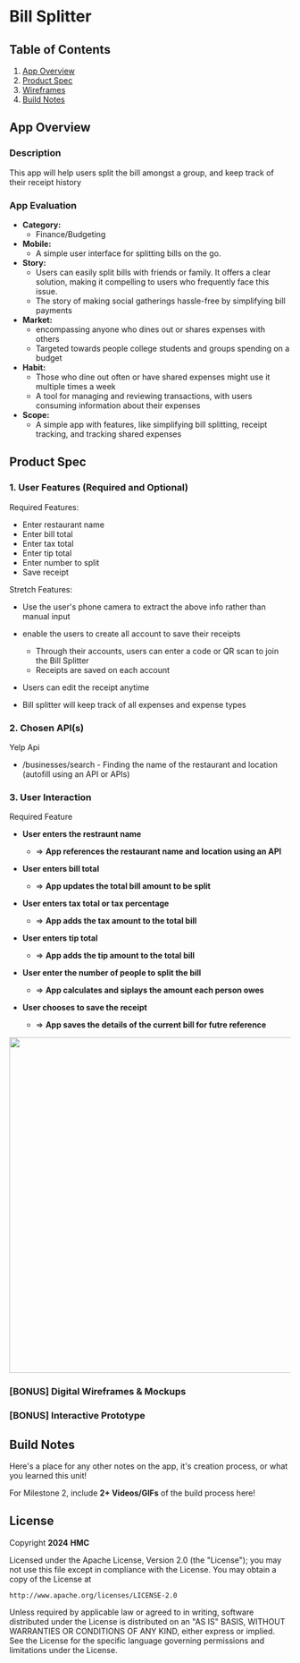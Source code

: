 # Bill Splitter

## Table of Contents

1. [App Overview](#App-Overview)
1. [Product Spec](#Product-Spec)
1. [Wireframes](#Wireframes)
1. [Build Notes](#Build-Notes)

## App Overview

### Description 

This app will help users split the bill amongst a group, and keep track of their receipt history

### App Evaluation

<!-- Evaluation of your app across the following attributes -->

- **Category:**
    - Finance/Budgeting
- **Mobile:**
    - A simple user interface for splitting bills on the go.
- **Story:**
    - Users can easily split bills with friends or family. It offers a clear solution, making it compelling to users who frequently face this issue.
    - The story of making social gatherings hassle-free by simplifying bill payments
- **Market:**
    - encompassing anyone who dines out or shares expenses with others
    - Targeted towards people college students and groups spending on a budget
- **Habit:**
    - Those who dine out often or have shared expenses might use it multiple times a week
    - A tool for managing and reviewing transactions, with users consuming information about their expenses
- **Scope:**
    - A simple app with features, like simplifying bill splitting, receipt tracking, and tracking shared expenses
    

## Product Spec

### 1. User Features (Required and Optional)

Required Features:

- Enter restaurant name
- Enter bill total
- Enter tax total
- Enter tip total
- Enter number to split
- Save receipt

Stretch Features:

- Use the user's phone camera to extract the above info rather than manual input
- enable the users to create all account to save their receipts
    - Through their accounts, users can enter a code or QR scan to join the Bill Splitter
    - Receipts are saved on each account

- Users can edit the receipt anytime
- Bill splitter will keep track of all expenses and expense types


### 2. Chosen API(s)
Yelp Api
- 	/businesses/search
          - Finding the name of the restaurant and location (autofill using an API or APIs)
  

### 3. User Interaction

Required Feature

- **User enters the restraunt name**
  - => **App references the restaurant name and location using an API**
- **User enters bill total**
  - => **App updates the total bill amount to be split**
- **User enters tax total or tax percentage**
  - => **App adds the tax amount to the total bill**
- **User enters tip total**
  - => **App adds the tip amount to the total bill**

- **User enter the number of people to split the bill**
  - => **App calculates and siplays the amount each person owes**

- **User chooses to save the receipt**
  - => **App saves the details of the current bill for futre reference**


<!-- Add picture of your hand sketched wireframes in this section -->
<img src="YOUR_WIREFRAME_IMAGE_URL" width=600>

### [BONUS] Digital Wireframes & Mockups

### [BONUS] Interactive Prototype

## Build Notes

Here's a place for any other notes on the app, it's creation 
process, or what you learned this unit!  

For Milestone 2, include **2+ Videos/GIFs** of the build process here!

## License

Copyright **2024** **HMC**

Licensed under the Apache License, Version 2.0 (the "License");
you may not use this file except in compliance with the License.
You may obtain a copy of the License at

    http://www.apache.org/licenses/LICENSE-2.0

Unless required by applicable law or agreed to in writing, software
distributed under the License is distributed on an "AS IS" BASIS,
WITHOUT WARRANTIES OR CONDITIONS OF ANY KIND, either express or implied.
See the License for the specific language governing permissions and
limitations under the License.
